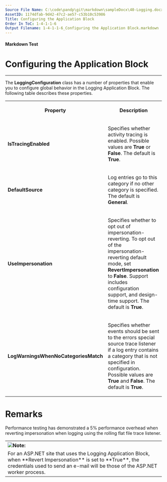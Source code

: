 ```yaml
---
Source File Name: C:\code\pandp\git\markdown\sampleDocx\40-Logging.docx
AssetID: 1174dfab-9d42-47c2-ae57-c53b10c53986
Title: Configuring the Application Block
Order In ToC: 1-4-1-1-6
Output Filename: 1-4-1-1-6_Configuring the Application Block.markdown
---
```


#### Markdown Test ####
# Configuring the Application Block #
----------

The **LoggingConfiguration** class has a number of properties that enable you to configure global behavior in the Logging Application Block. The following table describes these properties.  
<table xmlns:xlink="http://www.w3.org/1999/xlink"><tr><th><p>Property</p></th><th><p>Description</p></th></tr><tr><td><p><b>IsTracingEnabled</b></p></td><td><p>Specifies whether activity tracing is enabled. Possible values are <b>True</b> or <b>False</b>. The default is <b>True</b>. </p></td></tr><tr><td><p><b>DefaultSource</b></p></td><td><p>Log entries go to this category if no other category is specified. The default is <b>General</b>.</p></td></tr><tr><td><p><b>UseImpersonation</b></p></td><td><p>Specifies whether to opt out of impersonation-reverting. To opt out of the impersonation-reverting default mode, set <b>RevertImpersonation</b> to <b>False</b>. Support includes configuration support, and design-time support. The default is <b>True</b>.</p></td></tr><tr><td><p><b>LogWarningsWhenNoCategoriesMatch</b></p></td><td><p>Specifies whether events should be sent to the errors special source trace listener if a log entry contains a category that is not specified in configuration. Possible values are <b>True</b> and <b>False</b>. The default is <b>True</b>.</p></td></tr></table>

# Remarks #
Performance testing has demonstrated a 5% performance overhead when reverting impersonation when logging using the rolling flat file trace listener.  

<div class="alert" xmlns:dt="uuid:C2F41010-65B3-11d1-A29F-00AA00C14882" xmlns:xlink="http://www.w3.org/1999/xlink" xmlns:MSHelp="http://msdn.microsoft.com/mshelp"><table width="100%" cellspacing="0" cellpadding="0"><tr><th align="left"><img class="note" src="../local/note.gif" />Note:</th></tr><tr><td>For an ASP.NET site that uses the Logging Application Block, when **Revert Impersonation** is set to **True**, the credentials used to send an e-mail will be those of the ASP.NET worker process.</td></tr></table><p /></div>
